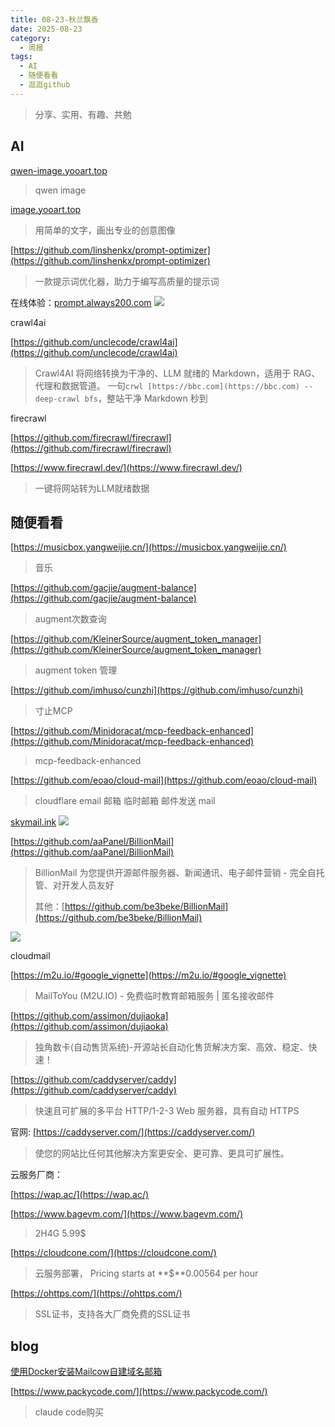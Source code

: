 ```yaml
---
title: 08-23-秋兰飘香
date: 2025-08-23
category:
  - 周报
tags:
  - AI
  - 随便看看
  - 逛逛github
---
```


> 分享、实用、有趣、共勉


## AI

[qwen-image.yooart.top](qwen-image.yooart.top)
>qwen image

[image.yooart.top](image.yooart.top)
> 用简单的文字，画出专业的创意图像


[https://github.com/linshenkx/prompt-optimizer](https://github.com/linshenkx/prompt-optimizer)
>一款提示词优化器，助力于编写高质量的提示词

在线体验：[prompt.always200.com](https://prompt.always200.com/ "https://prompt.always200.com")
![](https://github.com/linshenkx/prompt-optimizer/raw/develop/images/demo/cat-maid-roleplay.png)



crawl4ai

[https://github.com/unclecode/crawl4ai](https://github.com/unclecode/crawl4ai)
>Crawl4AI 将网络转换为干净的、LLM 就绪的 Markdown，适用于 RAG、代理和数据管道。
>一句`crwl [https://bbc.com](https://bbc.com) --deep-crawl bfs`，整站干净 Markdown 秒到


firecrawl

[https://github.com/firecrawl/firecrawl](https://github.com/firecrawl/firecrawl)

[https://www.firecrawl.dev/](https://www.firecrawl.dev/)
>一键将网站转为LLM就绪数据


## 随便看看

[https://musicbox.yangweijie.cn/](https://musicbox.yangweijie.cn/)
>音乐


[https://github.com/gacjie/augment-balance](https://github.com/gacjie/augment-balance)
>augment次数查询

[https://github.com/KleinerSource/augment_token_manager](https://github.com/KleinerSource/augment_token_manager)
>augment token 管理

[https://github.com/imhuso/cunzhi](https://github.com/imhuso/cunzhi)
>寸止MCP

[https://github.com/Minidoracat/mcp-feedback-enhanced](https://github.com/Minidoracat/mcp-feedback-enhanced)
>mcp-feedback-enhanced 

[https://github.com/eoao/cloud-mail](https://github.com/eoao/cloud-mail)
>cloudflare email 邮箱 临时邮箱 邮件发送 mail

[skymail.ink](https://skymail.ink/ "https://skymail.ink")
![](https://github.com/eoao/cloud-mail/raw/main/doc/demo/demo2.png)


[https://github.com/aaPanel/BillionMail](https://github.com/aaPanel/BillionMail)
>BillionMail 为您提供开源邮件服务器、新闻通讯、电子邮件营销 - 完全自托管、对开发人员友好
>
>其他：[https://github.com/be3beke/BillionMail](https://github.com/be3beke/BillionMail)

![](https://camo.githubusercontent.com/395c39ca06ac37201bf21e7299faebeabb99c6a1defa246537a01cf3c6eb2f52/68747470733a2f2f7777772e62696c6c696f6e6d61696c2e636f6d2f686f6d652e706e673f7631)

cloudmail

[https://m2u.io/#google_vignette](https://m2u.io/#google_vignette)
>MailToYou (M2U.IO) - 免费临时教育邮箱服务 | 匿名接收邮件


[https://github.com/assimon/dujiaoka](https://github.com/assimon/dujiaoka)
>独角数卡(自动售货系统)-开源站长自动化售货解决方案、高效、稳定、快速！


[https://github.com/caddyserver/caddy](https://github.com/caddyserver/caddy)

>快速且可扩展的多平台 HTTP/1-2-3 Web 服务器，具有自动 HTTPS


官网: [https://caddyserver.com/](https://caddyserver.com/)
>使您的网站比任何其他解决方案更安全、更可靠、更具可扩展性。


云服务厂商：

[https://wap.ac/](https://wap.ac/)

[https://www.bagevm.com/](https://www.bagevm.com/)
>2H4G 5.99$

[https://cloudcone.com/](https://cloudcone.com/)
>云服务部署， Pricing starts at **$**0.00564 per hour

[https://ohttps.com/](https://ohttps.com/)
>SSL证书，支持各大厂商免费的SSL证书




## blog


[使用Docker安装Mailcow自建域名邮箱](https://www.cunshao.com/270352.html)

[https://www.packycode.com/](https://www.packycode.com/)
>claude code购买


